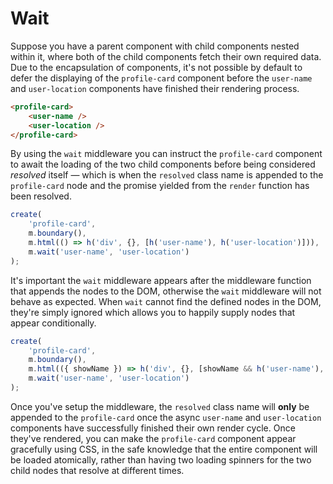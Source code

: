 # Wait

Suppose you have a parent component with child components nested within it, where both of the child components fetch their own required data. Due to the encapsulation of components, it's not possible by default to defer the displaying of the `profile-card` component before the `user-name` and `user-location` components have finished their rendering process.

```html
<profile-card>
    <user-name />
    <user-location />
</profile-card>
```

By using the `wait` middleware you can instruct the `profile-card` component to await the loading of the two child components before being considered _resolved_ itself &mdash; which is when the `resolved` class name is appended to the `profile-card` node and the promise yielded from the `render` function has been resolved.

```javascript
create(
    'profile-card',
    m.boundary(),
    m.html(() => h('div', {}, [h('user-name'), h('user-location')])),
    m.wait('user-name', 'user-location')
);
```

It's important the `wait` middleware appears after the middleware function that appends the nodes to the DOM, otherwise the `wait` middleware will not behave as expected. When `wait` cannot find the defined nodes in the DOM, they're simply ignored which allows you to happily supply nodes that appear conditionally.

```javascript
create(
    'profile-card',
    m.boundary(),
    m.html(({ showName }) => h('div', {}, [showName && h('user-name'), h('user-location')])),
    m.wait('user-name', 'user-location')
);
```

Once you've setup the middleware, the `resolved` class name will **only** be appended to the `profile-card` once the async `user-name` and `user-location` components have successfully finished their own render cycle. Once they've rendered, you can make the `profile-card` component appear gracefully using CSS, in the safe knowledge that the entire component will be loaded atomically, rather than having two loading spinners for the two child nodes that resolve at different times.
